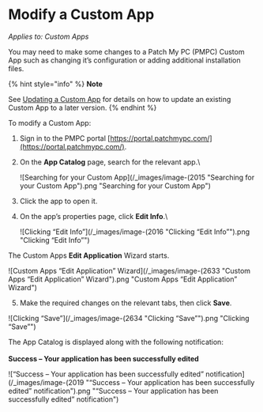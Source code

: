 # Modify a Custom App

_Applies to: Custom Apps_

You may need to make some changes to a Patch My PC (PMPC) Custom App such as changing it’s configuration or adding additional installation files.

{% hint style="info" %}
**Note**

See [Updating a Custom App](update-a-custom-app.md) for details on how to update an existing Custom App to a later version.
{% endhint %}

To modify a Custom App:

1. Sign in to the PMPC portal [https://portal.patchmypc.com/](https://portal.patchmypc.com/).
2.  On the **App Catalog** page, search for the relevant app.\


    ![Searching for your Custom App](/_images/image-(2015 "Searching for your Custom App").png "Searching for your Custom App")
3. Click the app to open it.
4.  On the app’s properties page, click **Edit Info**.\


    ![Clicking “Edit Info”](/_images/image-(2016 "Clicking “Edit Info”").png "Clicking “Edit Info”")

The Custom Apps **Edit Application** Wizard starts.

![Custom Apps “Edit Application” Wizard](/_images/image-(2633 "Custom Apps “Edit Application” Wizard").png "Custom Apps “Edit Application” Wizard")

5. Make the required changes on the relevant tabs, then click **Save**.

![Clicking “Save”](/_images/image-(2634 "Clicking “Save”").png "Clicking “Save”")

The App Catalog is displayed along with the following notification:\
\
**Success – Your application has been successfully edited**

![“Success – Your application has been successfully edited” notification](/_images/image-(2019 "“Success – Your application has been successfully edited” notification").png "“Success – Your application has been successfully edited” notification")
